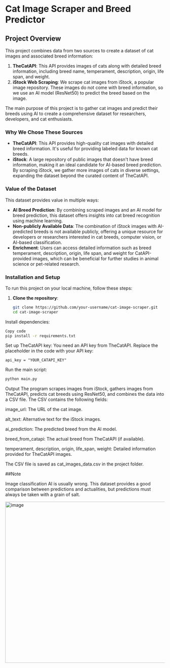 # Cat Image Scraper and Breed Predictor

## Project Overview

This project combines data from two sources to create a dataset of cat images and associated breed information:

1. **TheCatAPI**: This API provides images of cats along with detailed breed information, including breed name, temperament, description, origin, life span, and weight.
2. **iStock Web Scraping**: We scrape cat images from iStock, a popular image repository. These images do not come with breed information, so we use an AI model (ResNet50) to predict the breed based on the image.

The main purpose of this project is to gather cat images and predict their breeds using AI to create a comprehensive dataset for researchers, developers, and cat enthusiasts.

### Why We Chose These Sources

- **TheCatAPI**: This API provides high-quality cat images with detailed breed information. It's useful for providing labeled data for known cat breeds.
- **iStock**: A large repository of public images that doesn't have breed information, making it an ideal candidate for AI-based breed prediction. By scraping iStock, we gather more images of cats in diverse settings, expanding the dataset beyond the curated content of TheCatAPI.

### Value of the Dataset

This dataset provides value in multiple ways:
- **AI Breed Prediction**: By combining scraped images and an AI model for breed prediction, this dataset offers insights into cat breed recognition using machine learning.
- **Non-publicly Available Data**: The combination of iStock images with AI-predicted breeds is not available publicly, offering a unique resource for developers or researchers interested in cat breeds, computer vision, or AI-based classification.
- **Enrichment**: Users can access detailed information such as breed temperament, description, origin, life span, and weight for CatAPI-provided images, which can be beneficial for further studies in animal science or pet-related research.

### Installation and Setup

To run this project on your local machine, follow these steps:

1. **Clone the repository**:
   ```bash
   git clone https://github.com/your-username/cat-image-scraper.git
   cd cat-image-scraper
   ```
Install dependencies:

```bash
Copy code
pip install -r requirements.txt
```

Set up TheCatAPI key: You need an API key from TheCatAPI. Replace the placeholder in the code with your API key:

```
api_key = "YOUR_CATAPI_KEY"
```

Run the main script:

```bash
python main.py
```
Output
The program scrapes images from iStock, gathers images from TheCatAPI, predicts cat breeds using ResNet50, and combines the data into a CSV file. The CSV contains the following fields:

image_url: The URL of the cat image.

alt_text: Alternative text for the iStock images.

ai_prediction: The predicted breed from the AI model.

breed_from_catapi: The actual breed from TheCatAPI (if available).

temperament, description, origin, life_span, weight: Detailed information provided for TheCatAPI images.

The CSV file is saved as cat_images_data.csv in the project folder.


##Note

Image classification AI is usually wrong. This dataset provides a good comparison between predictions and actualities, but predictions must always be taken with a grain of salt.

<img width="507" alt="image" src="https://github.com/user-attachments/assets/d5d98391-d4bf-4e07-a322-e061d2a45f6d">


